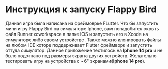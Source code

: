 # Инструкция к запуску Flappy Bird 
Данная игра была написана на фреймоврке FLutter. Что бы запустить мини игру Flappy Bird на симуляторе Iphone, вам понадобится окрыть файл Runner.xcworkspace в папке IOS и запустить его в Xcode
на симуляторе либо своем устройстве. Также можно клонировать файлы на любом IDE которе поддерживает Flutter фреймворк и запустить оттуда симулятор. Данное приложение тестилось на **Iphone 14 pro** и не было подогнано под размеры экрана других устройств. Желательно тестировать игру на устройства с ~6" экранами(**Iphone 14 pro**).
